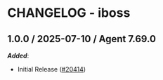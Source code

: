 # CHANGELOG - iboss

<!-- towncrier release notes start -->

## 1.0.0 / 2025-07-10 / Agent 7.69.0

***Added***:

* Initial Release ([#20414](https://github.com/DataDog/integrations-core/pull/20414))
